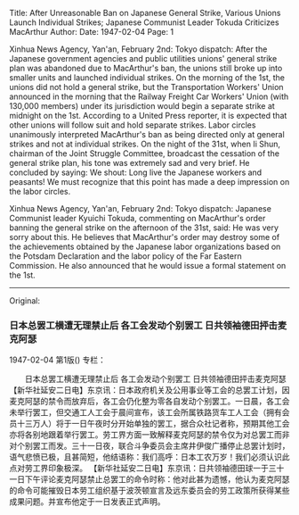 Title: After Unreasonable Ban on Japanese General Strike, Various Unions Launch Individual Strikes; Japanese Communist Leader Tokuda Criticizes MacArthur
Author:
Date: 1947-02-04
Page: 1

Xinhua News Agency, Yan'an, February 2nd: Tokyo dispatch: After the Japanese government agencies and public utilities unions' general strike plan was abandoned due to MacArthur's ban, the unions still broke up into smaller units and launched individual strikes. On the morning of the 1st, the unions did not hold a general strike, but the Transportation Workers' Union announced in the morning that the Railway Freight Car Workers' Union (with 130,000 members) under its jurisdiction would begin a separate strike at midnight on the 1st. According to a United Press reporter, it is expected that other unions will follow suit and hold separate strikes. Labor circles unanimously interpreted MacArthur's ban as being directed only at general strikes and not at individual strikes. On the night of the 31st, when Ii Shun, chairman of the Joint Struggle Committee, broadcast the cessation of the general strike plan, his tone was extremely sad and very brief. He concluded by saying: We shout: Long live the Japanese workers and peasants! We must recognize that this point has made a deep impression on the labor circles.

Xinhua News Agency, Yan'an, February 2nd: Tokyo dispatch: Japanese Communist leader Kyuichi Tokuda, commenting on MacArthur's order banning the general strike on the afternoon of the 31st, said: He was very sorry about this. He believes that MacArthur's order may destroy some of the achievements obtained by the Japanese labor organizations based on the Potsdam Declaration and the labor policy of the Far Eastern Commission. He also announced that he would issue a formal statement on the 1st.



<hr /> 

Original: 


### 日本总罢工横遭无理禁止后  各工会发动个别罢工  日共领袖德田抨击麦克阿瑟

1947-02-04
第1版()
专栏：

　　日本总罢工横遭无理禁止后
    各工会发动个别罢工
    日共领袖德田抨击麦克阿瑟
    【新华社延安二日电】东京讯：日本政府机关及公用事业等工会的总罢工计划，因麦克阿瑟的禁令而放弃后，各工会仍化整为零各自发动个别罢工。一日晨，各工会未举行罢工，但交通工人工会于晨间宣布，该工会所属铁路货车工人工会（拥有会员十三万人）将于一日午夜时分开始单独的罢工，据合众社记者称，预期其他工会亦将各别地跟着举行罢工。劳工界方面一致解释麦克阿瑟的禁令仅为对总罢工而非对个别罢工而发。三十一日夜，联合斗争委员会主席井伊俊广播停止总罢计划时，语气悲愤已极，且甚简短，他结语称：我们高呼：日本工农万岁！我们必须认识此点对劳工界印象极深。
    【新华社延安二日电】东京讯：日共领袖德田球一于三十一日下午评论麦克阿瑟禁止总罢工的命令时称：他对此甚为遗憾，他认为麦克阿瑟的命令可能摧毁日本劳工组织基于波茨顿宣言及远东委员会的劳工政策所获得某些成果问题。并宣布他定于一日发表正式声明。
